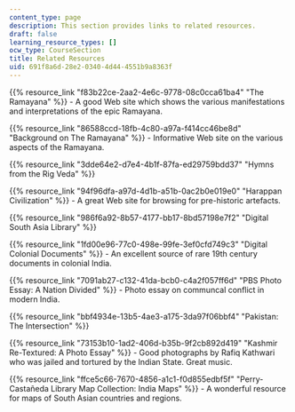 ```yaml
---
content_type: page
description: This section provides links to related resources.
draft: false
learning_resource_types: []
ocw_type: CourseSection
title: Related Resources
uid: 691f8a6d-28e2-0340-4d44-4551b9a8363f
---
```

{{% resource_link "f83b22ce-2aa2-4e6c-9778-08c0cca61ba4" "The Ramayana" %}} - A good Web site which shows the various manifestations and interpretations of the epic Ramayana.

{{% resource_link "86588ccd-18fb-4c80-a97a-f414cc46be8d" "Background on The Ramayana" %}} - Informative Web site on the various aspects of the Ramayana.

{{% resource_link "3dde64e2-d7e4-4b1f-87fa-ed29759bdd37" "Hymns from the Rig Veda" %}}

{{% resource_link "94f96dfa-a97d-4d1b-a51b-0ac2b0e019e0" "Harappan Civilization" %}} - A great Web site for browsing for pre-historic artefacts.

{{% resource_link "986f6a92-8b57-4177-bb17-8bd57198e7f2" "Digital South Asia Library" %}}

{{% resource_link "1fd00e96-77c0-498e-99fe-3ef0cfd749c3" "Digital Colonial Documents" %}} - An excellent source of rare 19th century documents in colonial India.

{{% resource_link "7091ab27-c132-41da-bcb0-c4a2f057ff6d" "PBS Photo Essay: A Nation Divided" %}} - Photo essay on communcal conflict in modern India.

{{% resource_link "bbf4934e-13b5-4ae3-a175-3da97f06bbf4" "Pakistan: The Intersection" %}}

{{% resource_link "73153b10-1ad2-406d-b35b-9f2cb892d419" "Kashmir Re-Textured: A Photo Essay" %}} - Good photographs by Rafiq Kathwari who was jailed and tortured by the Indian State. Great music.

{{% resource_link "ffce5c66-7670-4856-a1c1-f0d855edbf5f" "Perry-Castañeda Library Map Collection: India Maps" %}} - A wonderful resource for maps of South Asian countries and regions.